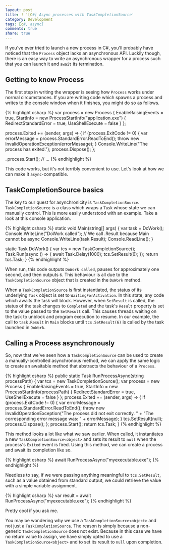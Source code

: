 ```yaml
---
layout: post
title: ! '[C#] Async processes with TaskCompletionSource'
category: Development
tags: [c#, async]
comments: true
share: true
---
```


If you've ever tried to launch a new process in C#, you'll probably have noticed that the `Process` object lacks an asynchronous API. Luckily though, there is an easy way to write an asynchronous wrapper for a process such that you can launch it and `await` its termination.

## Getting to know Process

The first step in writing the wrapper is seeing how `Process` works under normal circumstances. If you are writing code which spawns a process and writes to the console window when it finishes, you might do so as follows.

{% highlight csharp %}
var process = new Process
{
    EnableRaisingEvents = true,
    StartInfo = new ProcessStartInfo("application.exe")
    {
        RedirectStandardError = true,
        UseShellExecute = false
    }
};

process.Exited += (sender, args) =>
{
    if (process.ExitCode != 0)
    {
        var errorMessage = process.StandardError.ReadToEnd();
        throw new InvalidOperationException(errorMessage);
    }
    Console.WriteLine("The process has exited.");
    process.Dispose();
};

_process.Start();
// ...
{% endhighlight %}

This code works, but it's not terribly convenient to use. Let's look at how we can make it `async`-compatible.

## TaskCompletionSource basics

The key to our quest for asynchronicity is `TaskCompletionSource`. `TaskCompletionSource` is a class which wraps a `Task` whose state we can manually control. This is more easily understood with an example. Take a look at this console application.

{% highlight csharp %}
static void Main(string[] args)
{
    var task = DoWork();
    Console.WriteLine("DoWork called");
    // We call .Result because Main cannot be async
    Console.WriteLine(task.Result);
    Console.ReadLine();
}

static Task<int> DoWork()
{
    var tcs = new TaskCompletionSource<int>();
    Task.Run(async () =>
    {
        await Task.Delay(1000);
        tcs.SetResult(6);
    });
    return tcs.Task;
}
{% endhighlight %}

When run, this code outputs `DoWork called`, pauses for approximately one second, and then outputs `6`. This behaviour is all due to the `TaskCompletionSource` object that is created in the `DoWork` method.

When a `TaskCompletionSource` is first instantiated, the status of its underlying `Task` object is set to `WaitingForActivation`. In this state, any code which awaits the task will block. However, when `SetResult` is called, the status of the task changes to `Completed` and the task's `Result` property is set to the value passed to the `SetResult` call. This causes threads waiting on the task to unblock and program execution to resume. In our example, the call to `task.Result` in `Main` blocks until `tcs.SetResult(6)` is called by the task launched in `DoWork`.

## Calling a Process asynchronously

So, now that we've seen how a `TaskCompletionSource` can be used to create a manually-controlled asynchronous method, we can apply the same logic to create an awaitable method that abstracts the behaviour of a `Process`.

{% highlight csharp %}
public static Task RunProcessAsync(string processPath)
{
    var tcs = new TaskCompletionSource<object>();
    var process = new Process
    {
        EnableRaisingEvents = true,
        StartInfo = new ProcessStartInfo(processPath)
        {
            RedirectStandardError = true,
            UseShellExecute = false
        }
    };
    process.Exited += (sender, args) =>
    {
        if (process.ExitCode != 0)
        {
            var errorMessage = process.StandardError.ReadToEnd();
            throw new InvalidOperationException("The process did not exit correctly. " +
                "The corresponding error message was: " + errorMessage);
        }
        tcs.SetResult(null);
        process.Dispose();
    };
    process.Start();
    return tcs.Task;
}
{% endhighlight %}

This method looks a lot like what we saw earlier. When called, it instantiates a new `TaskCompletionSource<object>` and sets its result to `null` when the process's `Exited` event is fired. Using this method, we can create a process and await its completion like so.

{% highlight csharp %}
await RunProcessAsync("myexecutable.exe");
{% endhighlight %}

Needless to say, if we were passing anything meaningful to `tcs.SetResult`, such as a value obtained from standard output, we could retrieve the value with a simple variable assignment.

{% highlight csharp %}
var result = await RunProcessAsync("myexecutable.exe");
{% endhighlight %}

Pretty cool if you ask me.

You may be wondering why we use a `TaskCompletionSource<object>` and not just a `TaskCompletionSource`. The reason is simply because a non-generic `TaskCompletionSource` does not exist. Because in this case we have no return value to assign, we have simply opted to use a `TaskCompletionSource<object>` and to set its result to `null` upon completion.